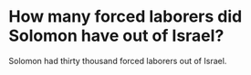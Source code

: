 # How many forced laborers did Solomon have out of Israel?

Solomon had thirty thousand forced laborers out of Israel.
